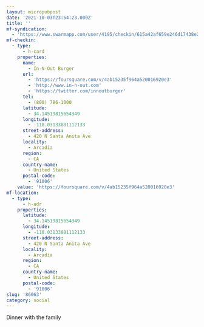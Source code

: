 ```yaml
---
layout: micropubpost
date: '2021-10-03T23:54:23.000Z'
title: ''
mf-syndication:
  - 'https://www.swarmapp.com/user/4195/checkin/615a42af659e246d17438e26'
mf-checkin:
  - type:
      - h-card
    properties:
      name:
        - In-N-Out Burger
      url:
        - 'https://foursquare.com/v/4ab15235f964a520016920e3'
        - 'http://www.in-n-out.com'
        - 'https://twitter.com/innoutburger'
      tel:
        - (800) 786-1000
      latitude:
        - 34.14519815654349
      longitude:
        - -118.03133881112133
      street-address:
        - 420 N Santa Anita Ave
      locality:
        - Arcadia
      region:
        - CA
      country-name:
        - United States
      postal-code:
        - '91006'
    value: 'https://foursquare.com/v/4ab15235f964a520016920e3'
mf-location:
  - type:
      - h-adr
    properties:
      latitude:
        - 34.14519815654349
      longitude:
        - -118.03133881112133
      street-address:
        - 420 N Santa Anita Ave
      locality:
        - Arcadia
      region:
        - CA
      country-name:
        - United States
      postal-code:
        - '91006'
slug: '86063'
category: social
---
```

Dinner with the family
